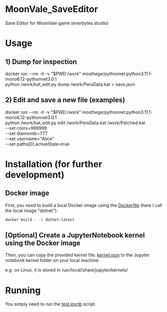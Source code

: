 # MoonVale_SaveEditor
Save Editor for MoonVale game (everbytes studio)

# Usage
## 1) Dump for inspection
docker run --rm -it -v "$PWD:/work" mosthege/pythonnet:python3.11.1-mono6.12-pythonnet3.0.1 \
  python /work/kat_edit.py dump /work/PersData.kat > save.json

## 2) Edit and save a new file (examples)
docker run --rm -it -v "$PWD:/work" mosthege/pythonnet:python3.11.1-mono6.12-pythonnet3.0.1 \
  python /work/kat_edit.py edit /work/PersData.kat /work/Patched.kat \
    --set coins=999999 \
    --set diamonds=777 \
    --set username="Alice" \
    --set paths[0].activeState=true

# Installation (for further development)
## Docker image
First, you need to build a local Docker image using the [Dockerfile](Dockerfile) (here I call the local image "dotnet").

```bash
docker build . -t dotnet:latest
```

## [Optional] Create a JupyterNotebook kernel using the Docker image
Then, you can copy the provided kernel file: [kernel.json](kernel.json) to the Jupyter notebook kernel folder on your local machine.

e.g. on Linux, it is stored in /usr/local/share/jupyter/kernels/

# Running
You simply need to run the [test.ipynb](test.ipynb) script.
